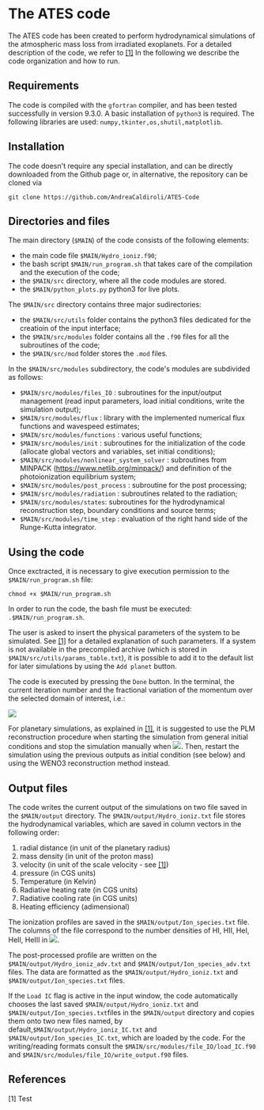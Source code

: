 # The ATES code

The ATES code has been created to perform hydrodynamical simulations of the atmospheric mass loss from irradiated exoplanets. For a detailed description of the code, we refer to [[1]](#1) In the following we describe the code organization and how to run.


## Requirements

The code is compiled with the `gfortran` compiler, and has been tested successfully in version 9.3.0. 
A basic installation of `python3` is required. The following libraries are used: `numpy,tkinter,os,shutil,matplotlib`.

## Installation

The code doesn't require any special installation, and can be directly downloaded from the Github page or, in alternative, the repository can be cloned via 

    git clone https://github.com/AndreaCaldiroli/ATES-Code

    
## Directories and files

The main directory (`$MAIN`) of the code consists of the following elements:
* the main code file `$MAIN/Hydro_ioniz.f90`;
* the bash script `$MAIN/run_program.sh` that takes care of the compilation and the execution of the code;
* the `$MAIN/src` directory, where all the code modules are stored.
* the `$MAIN/python_plots.py` python3 for live plots.

The `$MAIN/src` directory contains three major sudirectories:
* the `$MAIN/src/utils` folder contains the python3 files dedicated for the creatioin of the input interface;
* the `$MAIN/src/modules` folder contains all the `.f90` files for all the subroutines of the code;
* the `$MAIN/src/mod` folder stores the `.mod` files.

In the `$MAIN/src/modules` subdirectory, the code's modules are subdivided as follows:
* `$MAIN/src/modules/files_IO` : subroutines for the input/output management (read input parameters, load initial conditions, write the simulation output);
* `$MAIN/src/modules/flux` : library with the implemented numerical flux functions and wavespeed estimates;
* `$MAIN/src/modules/functions` : various useful functions;
* `$MAIN/src/modules/init` : subroutines for the initialization of the code (allocate global vectors and variables, set initial conditions);
* `$MAIN/src/modules/nonlinear_system_solver` : subroutines from MINPACK (https://www.netlib.org/minpack/) and definition of the photoionization equilibrium system;
* `$MAIN/src/modules/post_process` : subroutine for the post processing;
* `$MAIN/src/modules/radiation` : subroutines related to the radiation;
* `$MAIN/src/modules/states`: subroutines for the hydrodynamical reconstruction step, boundary conditions and source terms;
* `$MAIN/src/modules/time_step` : evaluation of the right hand side of the Runge-Kutta integrator.


## Using the code

Once exctracted, it is necessary to give execution permission to the `$MAIN/run_program.sh` file:

    chmod +x $MAIN/run_program.sh
    
In order to run the code, the bash file must be executed: `.$MAIN/run_program.sh`. 

The user is asked to insert the physical parameters of the system to be simulated. See [[1]](#1) for a detailed explanation of such parameters. If a system is not available in the precompiled archive (which is stored in `$MAIN/src/utils/params_table.txt`), it is possible to add it to the default list for later simulations by using the `Add planet` button. 

The code is executed by pressing the `Done` button. In the terminal, the current iteration number and the fractional variation of the momentum over the selected domain of interest, i.e.:
   
   <img src="https://render.githubusercontent.com/render/math?math=\dfrac{\Delta \dot{M} }{\dot{M}} := \dfrac{\max\dot{M} - \min\dot{M}}{\min\dot{M}} \quad \text{for} \quad r>r_{esc}">

For planetary simulations, as explained in [[1]](#1), it is suggested to use the PLM reconstruction procedure when starting the simulation from general initial conditions and stop the simulation manually when <img src="https://render.githubusercontent.com/render/math?math=\Delta \dot{M}/\dot{M} \lesssim 0.5-1">. Then, restart the simulation using the previous outputs as initial condition (see below) and using the WENO3 reconstruction method instead.



## Output files

The code writes the current output of the simulations on two file saved in the `$MAIN/output` directory. The `$MAIN/output/Hydro_ioniz.txt` file stores the hydrodynamical variables, which are saved in column vectors in the following order:
1. radial distance (in unit of the planetary radius)
2. mass density (in unit of the proton mass)
3. velocity (in unit of the scale velocity - see [[1]](#1))
4. pressure (in CGS units)
5. Temperature (in Kelvin)
6. Radiative heating rate (in CGS units)
7. Radiative cooling rate (in CGS units)
8. Heating efficiency (adimensional)


The ionization profiles are saved in the `$MAIN/output/Ion_species.txt` file. The columns of the file correspond to the number densities of HI, HII, HeI, HeII, HeIII in <img src="https://render.githubusercontent.com/render/math?math=\text{cm}^{-3}">.

The post-processed profile are written on the `$MAIN/output/Hydro_ioniz_adv.txt` and `$MAIN/output/Ion_species_adv.txt` files. The data are formatted as the `$MAIN/output/Hydro_ioniz.txt` and `$MAIN/output/Ion_species.txt` files.

If the `Load IC` flag is active in the input window, the code automatically chooses the last saved `$MAIN/output/Hydro_ioniz.txt` and `$MAIN/output/Ion_species.txt`files in the `$MAIN/output` directory and copies them onto two new files named, by default,`$MAIN/output/Hydro_ioniz_IC.txt` and `$MAIN/output/Ion_species_IC.txt`, which are loaded by the code. For the writing/reading formats consult the `$MAIN/src/modules/file_IO/load_IC.f90` and `$MAIN/src/modules/file_IO/write_output.f90` files.


## References
<a id="1">[1]</a> 
Test
<!---
Caldiroli, A. et al. (2021), Irradiation-driven escape of primordial planetary atmospheres I. The ATES photoionization hydrodynamics code,
-->

